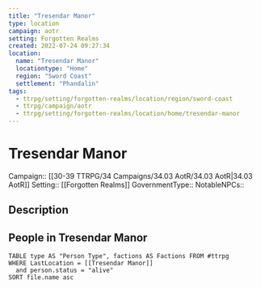 ```yaml
---
title: "Tresendar Manor"
type: location
campaign: aotr
setting: Forgotten Realms
created: 2022-07-24 09:27:34
location:
  name: "Tresendar Manor"
  locationtype: "Home"
  region: "Sword Coast"
  settlement: "Phandalin"
tags:
  - ttrpg/setting/forgotten-realms/location/region/sword-coast
  - ttrpg/campaign/aotr
  - ttrpg/setting/forgotten-realms/location/home/tresendar-manor
---
```

# Tresendar Manor

Campaign:: [[30-39 TTRPG/34 Campaigns/34.03 AotR/34.03 AotR|34.03 AotR]]
Setting:: [[Forgotten Realms]]
GovernmentType::
NotableNPCs::

## Description



## People in Tresendar Manor

```dataview
TABLE type AS "Person Type", factions AS Factions FROM #ttrpg 
WHERE LastLocation = [[Tresendar Manor]]
  and person.status = "alive"
SORT file.name asc
```



